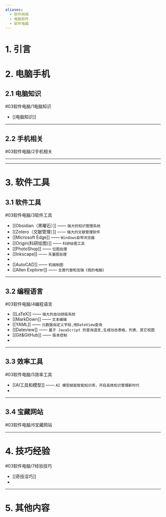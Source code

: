 ```yaml
---
aliases:
  - 软件网络
  - 电脑软件
  - 软件电脑
---
```

# 1. 引言 

# 2. 电脑手机 
## 2.1 电脑知识 
#03软件电脑/1电脑知识
- [[电脑知识]]

---
## 2.2 手机相关 
#03软件电脑/2手机相关 

---
---
# 3. 软件工具 
## 3.1 软件工具 
#03软件电脑/3软件工具 
- [[Obsidian（黑曜石）]] —— `强大的知识管理系统`
- [[Zotero（文献管理）]] —— `强大的文献管理软件`
- [[Microsoft Edge]] —— `Windows自带浏览器`
- [[Origin(科研绘图)]] —— `科研绘图工具`
- [[PhotoShop]] —— `位图处理`
- [[Inkscape]] —— `矢量图处理`
- 
- [[AutoCAD]] —— `机械制图`
- [[Allen Explorer]] —— `全面代替和加强《我的电脑》`
---
## 3.2 编程语言
#03软件电脑/4编程语言 
- [[LaTeX]] —— `强大的自动排版系统`
- [[MarkDown]] —— `文本编辑`
- [[YAML]] —— `元数据自定义字段,用DateView查询`
- [[Dateview]] —— `基于 JavaScript 的查询语言,生成动态表格、列表、其它视图`
- [[Git&GitHub]] —— `版本控制`
- 

---
## 3.3 效率工具 
#03软件电脑/5效率工具 
- [[AI工具和模型]] —— `AI 模型赋能智能知识库，开启高效知识管理新时代`
- 
---
## 3.4 宝藏网站 
#03软件电脑/6宝藏网站


---

# 4. 技巧经验 
#03软件电脑/7经验技巧 
- [[奇技淫巧]]
- 
---

# 5. 其他内容 

